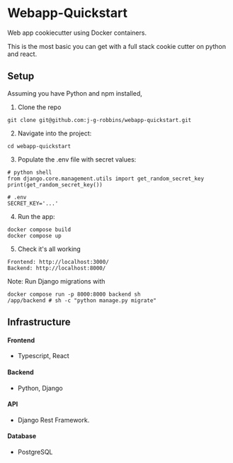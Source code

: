 # Webapp-Quickstart
Web app cookiecutter using Docker containers.

This is the most basic you can get with a full stack cookie cutter on python and react.

## Setup
Assuming you have Python and npm installed,

1. Clone the repo 

```
git clone git@github.com:j-g-robbins/webapp-quickstart.git
```

2. Navigate into the project: 

``` 
cd webapp-quickstart 
```

3. Populate the .env file with secret values:

```
# python shell
from django.core.management.utils import get_random_secret_key
print(get_random_secret_key())

# .env
SECRET_KEY='...'
```

4. Run the app:

```
docker compose build
docker compose up
```
5. Check it's all working

```
Frontend: http://localhost:3000/
Backend: http://localhost:8000/
```

Note: Run Django migrations with

```
docker compose run -p 8000:8000 backend sh
/app/backend # sh -c "python manage.py migrate"
```

## Infrastructure
#### Frontend 
- Typescript, React
#### Backend
- Python, Django
#### API
- Django Rest Framework.
#### Database
- PostgreSQL

